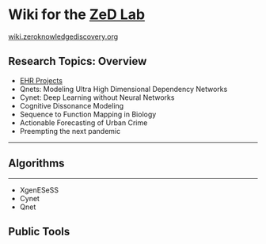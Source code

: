 # Wiki for the [ZeD Lab](zed.uchicago.edu)

[wiki.zeroknowledgediscovery.org](wiki.zeroknowledgediscovery.org)

## Research Topics: Overview

* [EHR Projects](https://readymag.com/zed/zero/)
* Qnets: Modeling Ultra High Dimensional Dependency Networks
* Cynet: Deep Learning without Neural Networks
* Cognitive Dissonance Modeling
* Sequence to Function Mapping in Biology
* Actionable Forecasting of Urban Crime
* Preempting the next pandemic

---

## Algorithms

---

+ XgenESeSS
+ Cynet
+ Qnet


## Public Tools